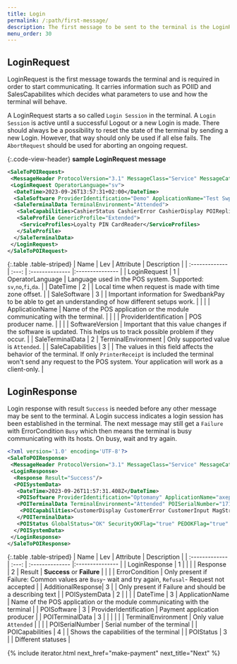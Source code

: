 ```yaml
---
title: Login
permalink: /:path/first-message/
description: The first message to be sent to the terminal is the LoginRequest
menu_order: 30
---
```

## LoginRequest

LoginRequest is the first message towards the terminal and is required in order to start communicating.
It carries information such as POIID and SalesCapabilites which decides what parameters to use and how the terminal will behave.

A LoginRequest starts a so called `Login Session` in the terminal. A `Login Session` is active until a successful Logout or a new Login is made. There should always be a possibility to reset the state of the terminal by sending a new Login. However, that way should only be used if all else fails. The `AbortRequest` should be used for aborting an ongoing request.

{:.code-view-header}
**sample LoginRequest message**

```xml
<SaleToPOIRequest>
 <MessageHeader ProtocolVersion="3.1" MessageClass="Service" MessageCategory="Login" MessageType="Request" ServiceID="5" SaleID="1" POIID="A-POIID"/>
 <LoginRequest OperatorLanguage="sv">
  <DateTime>2023-09-26T13:57:31+02:00</DateTime>
  <SaleSoftware ProviderIdentification="Demo" ApplicationName="Test SwpIf - SwpTrmLib.PAXTrmImp_1" SoftwareVersion="1.0 - 1.1.23264.1309"/>
  <SaleTerminalData TerminalEnvironment="Attended">
   <SaleCapabilities>CashierStatus CashierError CashierDisplay POIReplication CustomerAssistance CashierInput PrinterReceipt</SaleCapabilities>
   <SaleProfile GenericProfile="Extended">
    <ServiceProfiles>Loyalty PIN CardReader</ServiceProfiles>
   </SaleProfile>
  </SaleTerminalData>
 </LoginRequest>
</SaleToPOIRequest>
```

{:.table .table-striped}
| Name | Lev | Attribute | Description |
| :------------- | :---: | :-------------- |:--------------- |
| LoginRequest | 1 | OperatorLanguage |  Language used in the POS system. Supported: `sv`,`no`,`fi`,`da`. |
| DateTime | 2 |  | Local time when request is made with time zone offset. |
| SaleSoftware | 3 |    | Important information for SwedbankPay to be able to get an understanding of how different setups work. |
|   | | ApplicationName | Name of the POS application or the module communicating with the terminal. |
|   | | ProviderIdentification | POS producer name. |
|   | | SoftwareVersion | Important that this value changes if the software is updated. This helps us to track possible problem if they occur. |
| SaleTerminalData | 2 | TerminalEnvironment | Only supported value is `Attended`. |
| SaleCapabilities | 3 |  | The values in this field affects the behavior of the terminal. If only `PrinterReceipt` is included the terminal won't send any request to the POS system. Your application will work as a client-only. |

## LoginResponse

Login response with result `Success` is needed before any other message may be sent to the terminal. A Login success indicates a login session has been established in the terminal. The next message may still get a `Failure` with ErrorCondition `Busy` which then means the terminal is busy communicating with its hosts. On busy, wait and try again.

```xml
<?xml version='1.0' encoding='UTF-8'?>
<SaleToPOIResponse>
 <MessageHeader ProtocolVersion="3.1" MessageClass="Service" MessageCategory="Login" MessageType="Response" ServiceID="5" SaleID="1" POIID="A-POIID"/>
 <LoginResponse>
  <Response Result="Success"/>
  <POISystemData>
   <DateTime>2023-09-26T11:57:31.408Z</DateTime>
   <POISoftware ProviderIdentification="Optomany" ApplicationName="axept® PRO" SoftwareVersion="1.2.17.0"/>
   <POITerminalData TerminalEnvironment="Attended" POISerialNumber="1710000520">
    <POICapabilities>CustomerDisplay CustomerError CustomerInput MagStripe ICC EMVContactless</POICapabilities>
   </POITerminalData>
   <POIStatus GlobalStatus="OK" SecurityOKFlag="true" PEDOKFlag="true" CardReaderOKFlag="true" CommunicationOKFlag="true"/>
  </POISystemData>
 </LoginResponse>
</SaleToPOIResponse>
```

{:.table .table-striped}
| Name | Lev | Attribute | Description |
| :------------- | :---: | :-------------- |:--------------- |
| LoginResponse | 1 | | |
| Response | 2 | Result | **Success** or **Failure** |
| | | ErrorCondition | Only present if Failure: Common values are `Busy`- wait and try again, `Refusal`- Request not accepted |
| AdditionalResponse| 3 | | Only present if Failure and should be a describing text |
| POISystemData | 2 |    | |
| DateTime  | 3 | ApplicationName | Name of the POS application or the module communicating with the terminal |
| POISoftware | 3 | ProviderIdentification | Payment application producer |
| POITerminalData | 3 | | |
| | | TerminalEnvironment | Only value `Attended` |
| | | POISerialNumber | Serial number of the terminal |
| POICapabilities | 4 | | Shows the capabilities of the terminal |
| POIStatus | 3 | | Different statuses |

{% include iterator.html next_href="make-payment" next_title="Next" %}
